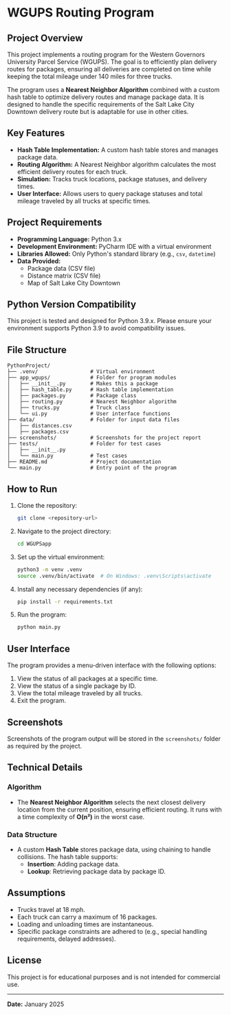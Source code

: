 # WGUPS Routing Program

## Project Overview
This project implements a routing program for the Western Governors University Parcel Service (WGUPS). The goal is to efficiently plan delivery routes for packages, ensuring all deliveries are completed on time while keeping the total mileage under 140 miles for three trucks.

The program uses a **Nearest Neighbor Algorithm** combined with a custom hash table to optimize delivery routes and manage package data. It is designed to handle the specific requirements of the Salt Lake City Downtown delivery route but is adaptable for use in other cities.

## Key Features
- **Hash Table Implementation:** A custom hash table stores and manages package data.
- **Routing Algorithm:** A Nearest Neighbor algorithm calculates the most efficient delivery routes for each truck.
- **Simulation:** Tracks truck locations, package statuses, and delivery times.
- **User Interface:** Allows users to query package statuses and total mileage traveled by all trucks at specific times.

## Project Requirements
- **Programming Language:** Python 3.x
- **Development Environment:** PyCharm IDE with a virtual environment
- **Libraries Allowed:** Only Python's standard library (e.g., `csv`, `datetime`)
- **Data Provided:**
  - Package data (CSV file)
  - Distance matrix (CSV file)
  - Map of Salt Lake City Downtown

## Python Version Compatibility
This project is tested and designed for Python 3.9.x. Please ensure your environment supports Python 3.9 to avoid compatibility issues.

## File Structure
```
PythonProject/
├── .venv/                 # Virtual environment
├── app_wgups/             # Folder for program modules
│   ├── __init__.py        # Makes this a package
│   ├── hash_table.py      # Hash table implementation
│   ├── packages.py        # Package class
│   ├── routing.py         # Nearest Neighbor algorithm
│   ├── trucks.py          # Truck class
│   └── ui.py              # User interface functions
├── data/                  # Folder for input data files
│   ├── distances.csv
│   ├── packages.csv
├── screenshots/           # Screenshots for the project report
├── tests/                 # Folder for test cases
│   ├── __init__.py
│   └── main.py            # Test cases
├── README.md              # Project documentation
└── main.py                # Entry point of the program
```

## How to Run
1. Clone the repository:
   ```bash
   git clone <repository-url>
   ```
2. Navigate to the project directory:
   ```bash
   cd WGUPSapp
   ```
3. Set up the virtual environment:
   ```bash
   python3 -m venv .venv
   source .venv/bin/activate  # On Windows: .venv\Scripts\activate
   ```
4. Install any necessary dependencies (if any):
   ```bash
   pip install -r requirements.txt
   ```
5. Run the program:
   ```bash
   python main.py
   ```

## User Interface
The program provides a menu-driven interface with the following options:
1. View the status of all packages at a specific time.
2. View the status of a single package by ID.
3. View the total mileage traveled by all trucks.
4. Exit the program.

## Screenshots
Screenshots of the program output will be stored in the `screenshots/` folder as required by the project.

## Technical Details
### Algorithm
- The **Nearest Neighbor Algorithm** selects the next closest delivery location from the current position, ensuring efficient routing. It runs with a time complexity of **O(n²)** in the worst case.

### Data Structure
- A custom **Hash Table** stores package data, using chaining to handle collisions. The hash table supports:
  - **Insertion**: Adding package data.
  - **Lookup**: Retrieving package data by package ID.

## Assumptions
- Trucks travel at 18 mph.
- Each truck can carry a maximum of 16 packages.
- Loading and unloading times are instantaneous.
- Specific package constraints are adhered to (e.g., special handling requirements, delayed addresses).

## License
This project is for educational purposes and is not intended for commercial use.

---
**Date:** January 2025
